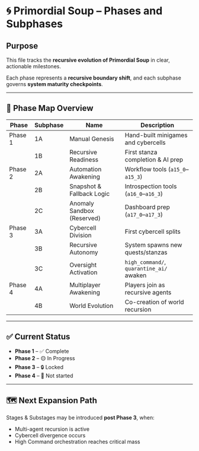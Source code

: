 <!-- Save to: storybook_primordial_soup/phases_and_subphases.md -->

# 🌀 Primordial Soup – Phases and Subphases

## Purpose

This file tracks the **recursive evolution of Primordial Soup** in clear, actionable milestones.

Each phase represents a **recursive boundary shift**, and each subphase governs **system maturity checkpoints**.

---

## 🔁 Phase Map Overview

| Phase   | Subphase | Name | Description |
|---------|----------|------|-------------|
| Phase 1 | 1A | Manual Genesis | Hand-built minigames and cybercells |
|         | 1B | Recursive Readiness | First stanza completion & AI prep |
| Phase 2 | 2A | Automation Awakening | Workflow tools (`a15_0`–`a15_3`) |
|         | 2B | Snapshot & Fallback Logic | Introspection tools (`a16_0`–`a16_3`) |
|         | 2C | Anomaly Sandbox (Reserved) | Dashboard prep (`a17_0`–`a17_3`) |
| Phase 3 | 3A | Cybercell Division | First cybercell splits |
|         | 3B | Recursive Autonomy | System spawns new quests/stanzas |
|         | 3C | Oversight Activation | `high_command/`, `quarantine_ai/` awaken |
| Phase 4 | 4A | Multiplayer Awakening | Players join as recursive agents |
|         | 4B | World Evolution | Co-creation of world recursion |

---

## ✅ Current Status

- **Phase 1** – ✅ Complete
- **Phase 2** – 🟡 In Progress
- **Phase 3** – 🔒 Locked
- **Phase 4** – 🚫 Not started

---

## 🗺️ Next Expansion Path

Stages & Substages may be introduced **post Phase 3**, when:

- Multi-agent recursion is active  
- Cybercell divergence occurs  
- High Command orchestration reaches critical mass
